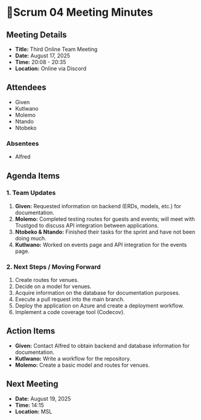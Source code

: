# 📝Scrum 04 Meeting Minutes

## Meeting Details
- **Title:** Third Online Team Meeting  
- **Date:** August 17, 2025  
- **Time:** 20:08 - 20:35  
- **Location:** Online via Discord  

## Attendees
- Given  
- Kutlwano  
- Molemo  
- Ntando  
- Ntobeko  

### Absentees
- Alfred  

## Agenda Items

### 1. Team Updates
1. **Given:** Requested information on backend (ERDs, models, etc.) for documentation.  
2. **Molemo:** Completed testing routes for guests and events; will meet with Trustgod to discuss API integration between applications.  
3. **Ntobeko & Ntando:** Finished their tasks for the sprint and have not been doing much.  
4. **Kutlwano:** Worked on events page and API integration for the events page.  

### 2. Next Steps / Moving Forward
1. Create routes for venues.  
2. Decide on a model for venues.  
3. Acquire information on the database for documentation purposes.  
4. Execute a pull request into the main branch.  
5. Deploy the application on Azure and create a deployment workflow.  
6. Implement a code coverage tool (Codecov).  

## Action Items
- **Given:** Contact Alfred to obtain backend and database information for documentation.  
- **Kutlwano:** Write a workflow for the repository.  
- **Molemo:** Create a basic model and routes for venues.  

## Next Meeting
- **Date:** August 19, 2025  
- **Time:** 14:15  
- **Location:** MSL  
